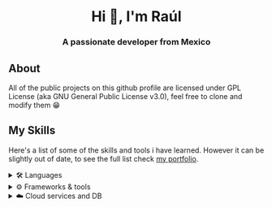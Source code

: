<h1 align="center">Hi 👋, I'm Raúl</h1>
<h3 align="center">A passionate developer from Mexico</h3>

## About

<p>All of the public projects on this github profile are licensed under GPL License (aka GNU General Public License v3.0), feel free to clone and modify them 😁</p>

## My Skills
Here's a list of some of the skills and tools i have learned. However it can be slightly out of date, to see the full list check [my portfolio](https://ralo-dev.me/).
<details>
  <summary>🛠️ Languages</summary>
<img src="https://img.shields.io/badge/ASM-8086-blue?style=for-the-badge&logo=assembly" alt="ASM">
<img src="https://img.shields.io/badge/C-%2300599C?style=for-the-badge&logo=c&logoColor=white" alt="C">
<img src="https://img.shields.io/badge/C++-%2300599C?style=for-the-badge&logo=c%2B%2B&logoColor=white" alt="C++">
<img src="https://img.shields.io/badge/CSS3-%231572B6?style=for-the-badge&logo=css3&logoColor=white" alt="CSS3">
<img src="https://img.shields.io/badge/HTML5-%23E34F26?style=for-the-badge&logo=html5&logoColor=white" alt="HTML5">
<img src="https://img.shields.io/badge/Java-%23ED8B00?style=for-the-badge&logo=java&logoColor=white" alt="Java">
<img src="https://img.shields.io/badge/JavaScript-%23323330?style=for-the-badge&logo=javascript&logoColor=%23F7DF1E" alt="JavaScript">
<img src="https://img.shields.io/badge/Kotlin-%237F52FF?style=for-the-badge&logo=kotlin&logoColor=white" alt="Kotlin">
<img src="https://img.shields.io/badge/Markdown-%23000000?style=for-the-badge&logo=markdown&logoColor=white" alt="Markdown">
<img src="https://img.shields.io/badge/OCTAVE-darkblue?style=for-the-badge&logo=octave&logoColor=fcd683" alt="Octave">
<img src="https://img.shields.io/badge/PowerShell-%235391FE?style=for-the-badge&logo=powershell&logoColor=white" alt="PowerShell">
<img src="https://img.shields.io/badge/Python-3670A0?style=for-the-badge&logo=python&logoColor=ffdd54" alt="Python">
<img src="https://img.shields.io/badge/R-%23276DC3?style=for-the-badge&logo=r&logoColor=white" alt="R">
<img src="https://img.shields.io/badge/TypeScript-%23007ACC?style=for-the-badge&logo=typescript&logoColor=white" alt="TypeScript">
</details>
<details>
  <summary>⚙️ Frameworks & tools</summary>
<img src="https://img.shields.io/badge/Bootstrap-%23563D7C?style=for-the-badge&logo=bootstrap&logoColor=white" alt="Bootstrap">
<img src="https://img.shields.io/badge/jQuery-%230769AD?style=for-the-badge&logo=jquery&logoColor=white" alt="jQuery">
<img src="https://img.shields.io/badge/JWT-black?style=for-the-badge&logo=JSON%20web%20tokens" alt="JWT">
<img src="https://img.shields.io/badge/Node.js-6DA55F?style=for-the-badge&logo=node.js&logoColor=white" alt="Node.js">
<img src="https://img.shields.io/badge/OpenGL-%23FFFFFF?style=for-the-badge&logo=opengl" alt="OpenGL">
<img src="https://img.shields.io/badge/Spring-%236DB33F?style=for-the-badge&logo=spring&logoColor=white" alt="Spring">
<img src="https://img.shields.io/badge/TailwindCSS-%2338B2AC?style=for-the-badge&logo=tailwind-css&logoColor=white" alt="TailwindCSS">
<img src="https://img.shields.io/badge/Thymeleaf-%23005C0F?style=for-the-badge&logo=Thymeleaf&logoColor=white" alt="Thymeleaf">
<img src="https://img.shields.io/badge/Vite-%23646CFF?style=for-the-badge&logo=vite&logoColor=white" alt="Vite">
<img src="https://img.shields.io/badge/Vue.js-%2335495e?style=for-the-badge&logo=vue.js&logoColor=%234FC08D" alt="Vue.js">
<img src="https://img.shields.io/badge/Vuetify-1867C0?style=for-the-badge&logo=vuetify&logoColor=AEDDFF" alt="Vuetify">
</details>
<details>
  <summary>☁️ Cloud services and DB</summary>
  <img src="https://img.shields.io/badge/AWS-%23FF9900?style=for-the-badge&logo=amazon-aws&logoColor=white" alt="AWS">
<img src="https://img.shields.io/badge/Firebase-%23039BE5?style=for-the-badge&logo=firebase" alt="Firebase">
<img src="https://img.shields.io/badge/Google%20Cloud-%234285F4?style=for-the-badge&logo=google-cloud&logoColor=white" alt="Google Cloud">
<img src="https://img.shields.io/badge/Heroku-%23430098?style=for-the-badge&logo=heroku&logoColor=white" alt="Heroku">
<img src="https://img.shields.io/badge/MySQL-%2300f?style=for-the-badge&logo=mysql&logoColor=white" alt="MySQL">
<img src="https://img.shields.io/badge/Postgres-%23316192?style=for-the-badge&logo=postgresql&logoColor=white" alt="Postgres">
<img src="https://img.shields.io/badge/SQLite-%2307405e?style=for-the-badge&logo=sqlite&logoColor=white" alt="SQLite">
</details>

